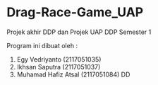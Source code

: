 # Drag-Race-Game_UAP
Projek akhir DDP dan Projek UAP DDP Semester 1

Program ini dibuat oleh : 
  1. Egy Vedriyanto
     (2117051035)
  3. Ikhsan Saputra
     (2117051037)
  3. Muhamad Hafiz Atsal
     (2117051084)
DD
